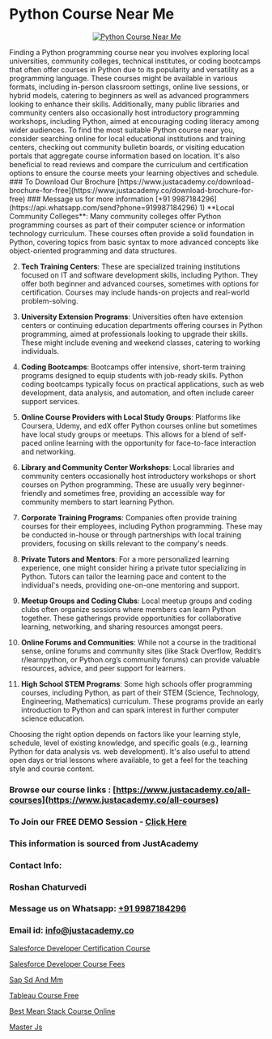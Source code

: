 # Python Course Near Me

<p align="center">
  <a href="https://justacademy.co/course-detail/python-training">
    <img src="https://justacademy.co/storage2/course_image/1709713400_course_image.webp" alt="Python Course Near Me">
  </a>
</p>
Finding a Python programming course near you involves exploring local universities, community colleges, technical institutes, or coding bootcamps that often offer courses in Python due to its popularity and versatility as a programming language. These courses might be available in various formats, including in-person classroom settings, online live sessions, or hybrid models, catering to beginners as well as advanced programmers looking to enhance their skills. Additionally, many public libraries and community centers also occasionally host introductory programming workshops, including Python, aimed at encouraging coding literacy among wider audiences. To find the most suitable Python course near you, consider searching online for local educational institutions and training centers, checking out community bulletin boards, or visiting education portals that aggregate course information based on location. It's also beneficial to read reviews and compare the curriculum and certification options to ensure the course meets your learning objectives and schedule.
### To Download Our Brochure [https://www.justacademy.co/download-brochure-for-free](https://www.justacademy.co/download-brochure-for-free)
### Message us for more information [+91 9987184296](https://api.whatsapp.com/send?phone=919987184296)
1) **Local Community Colleges**: Many community colleges offer Python programming courses as part of their computer science or information technology curriculum. These courses often provide a solid foundation in Python, covering topics from basic syntax to more advanced concepts like object-oriented programming and data structures.

2) **Tech Training Centers**: These are specialized training institutions focused on IT and software development skills, including Python. They offer both beginner and advanced courses, sometimes with options for certification. Courses may include hands-on projects and real-world problem-solving.

3) **University Extension Programs**: Universities often have extension centers or continuing education departments offering courses in Python programming, aimed at professionals looking to upgrade their skills. These might include evening and weekend classes, catering to working individuals.

4) **Coding Bootcamps**: Bootcamps offer intensive, short-term training programs designed to equip students with job-ready skills. Python coding bootcamps typically focus on practical applications, such as web development, data analysis, and automation, and often include career support services.

5) **Online Course Providers with Local Study Groups**: Platforms like Coursera, Udemy, and edX offer Python courses online but sometimes have local study groups or meetups. This allows for a blend of self-paced online learning with the opportunity for face-to-face interaction and networking.

6) **Library and Community Center Workshops**: Local libraries and community centers occasionally host introductory workshops or short courses on Python programming. These are usually very beginner-friendly and sometimes free, providing an accessible way for community members to start learning Python.

7) **Corporate Training Programs**: Companies often provide training courses for their employees, including Python programming. These may be conducted in-house or through partnerships with local training providers, focusing on skills relevant to the company's needs.

8) **Private Tutors and Mentors**: For a more personalized learning experience, one might consider hiring a private tutor specializing in Python. Tutors can tailor the learning pace and content to the individual's needs, providing one-on-one mentoring and support.

9) **Meetup Groups and Coding Clubs**: Local meetup groups and coding clubs often organize sessions where members can learn Python together. These gatherings provide opportunities for collaborative learning, networking, and sharing resources amongst peers.

10) **Online Forums and Communities**: While not a course in the traditional sense, online forums and community sites (like Stack Overflow, Reddit’s r/learnpython, or Python.org’s community forums) can provide valuable resources, advice, and peer support for learners.

11) **High School STEM Programs**: Some high schools offer programming courses, including Python, as part of their STEM (Science, Technology, Engineering, Mathematics) curriculum. These programs provide an early introduction to Python and can spark interest in further computer science education.

Choosing the right option depends on factors like your learning style, schedule, level of existing knowledge, and specific goals (e.g., learning Python for data analysis vs. web development). It's also useful to attend open days or trial lessons where available, to get a feel for the teaching style and course content.

### Browse our course links : [https://www.justacademy.co/all-courses](https://www.justacademy.co/all-courses) 
### To Join our FREE DEMO Session - [Click Here](https://www.justacademy.co/register-for-course-demo)


### This information is sourced from JustAcademy
### Contact Info:
### Roshan Chaturvedi
### Message us on Whatsapp: [+91 9987184296](https://api.whatsapp.com/send?phone=919987184296)
### Email id: [info@justacademy.co](mailto:info@justacademy.co)
                
[Salesforce Developer Certification Course](https://www.linkedin.com/pulse/salesforce-developer-certification-course-justacademy-delhi-vgpsc?trackingId=rgjQkIxns88opZLpveKZag%3D%3D&lipi=urn%3Ali%3Apage%3Ad_flagship3_company_admin%3BhdjIu54YRU6uEj%2BNOpsrpA%3D%3D)

[Salesforce Developer Course Fees](https://www.linkedin.com/pulse/salesforce-developer-course-fees-justacademy-portland-bxrof?trackingId=f4lp%2BOJa4o6dt7iQaWbj9w%3D%3D&lipi=urn%3Ali%3Apage%3Ad_flagship3_company_admin%3Bis%2Ftn4MqQ4e8qp62a5t3uQ%3D%3D)

[Sap Sd And Mm](https://medium.com/@namusn/sap-sd-and-mm-02ab0709498e)

[Tableau Course Free](https://medium.com/@ranemanish460/tableau-course-free-0c5be5cc872c)

[Best Mean Stack Course Online](https://justacademyin.github.io/Articles/Best-Mean-Stack-Course-Online)

[Master Js](https://justacademyin.github.io/Articles/Master-Js)

